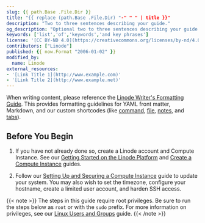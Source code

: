 ```yaml
---
slug: {{ path.Base .File.Dir }}
title: "{{ replace (path.Base .File.Dir) "-" " " | title }}"
description: "Two to three sentences describing your guide."
og_description: "Optional two to three sentences describing your guide when shared on social media. If omitted, the `description` parameter is used within social links."
keywords: ['list','of','keywords','and key phrases']
license: '[CC BY-ND 4.0](https://creativecommons.org/licenses/by-nd/4.0)'
contributors: ["Linode"]
published: {{ now.Format "2006-01-02" }}
modified_by:
  name: Linode
external_resources:
- '[Link Title 1](http://www.example.com)'
- '[Link Title 2](http://www.example.net)'
---
```


When writing content, please reference the [Linode Writer's Formatting Guide](https://www.linode.com/docs/guides/linode-writers-formatting-guide/). This provides formatting guidelines for YAML front matter, Markdown, and our custom shortcodes (like [command](https://www.linode.com/docs/guides/linode-writers-formatting-guide/#commands), [file](https://www.linode.com/docs/guides/linode-writers-formatting-guide/#files), [notes](https://www.linode.com/docs/guides/linode-writers-formatting-guide/#note-shortcode), and [tabs](https://www.linode.com/docs/guides/linode-writers-formatting-guide/#tabs)).

## Before You Begin

1.  If you have not already done so, create a Linode account and Compute Instance. See our [Getting Started on the Linode Platform](/docs/products/platform/get-started/) and [Create a Compute Instance](/docs/products/compute/compute-instances/guides/create/) guides.

1.  Follow our [Setting Up and Securing a Compute Instance](/docs/products/compute/compute-instances/guides/set-up-and-secure/) guide to update your system. You may also wish to set the timezone, configure your hostname, create a limited user account, and harden SSH access.

{{< note >}}
The steps in this guide require root privileges. Be sure to run the steps below as `root` or with the `sudo` prefix. For more information on privileges, see our [Linux Users and Groups](/docs/guides/linux-users-and-groups/) guide.
{{< /note >}}